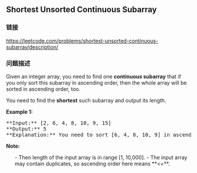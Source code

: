 ## Shortest Unsorted Continuous Subarray  
### 链接  
https://leetcode.com/problems/shortest-unsorted-continuous-subarray/description/  
### 问题描述
Given an integer array, you need to find one **continuous subarray** that if you only sort this subarray in ascending order, then the whole array will be sorted in ascending order, too. 

You need to find the **shortest** such subarray and output its length.

**Example 1:**<br />
<pre>
**Input:** [2, 6, 4, 8, 10, 9, 15]
**Output:** 5
**Explanation:** You need to sort [6, 4, 8, 10, 9] in ascending order to make the whole array sorted in ascending order.
</pre>


**Note:**<br>
<ol>
- Then length of the input array is in range [1, 10,000].
- The input array may contain duplicates, so ascending order here means **<=**. 
</ol>

